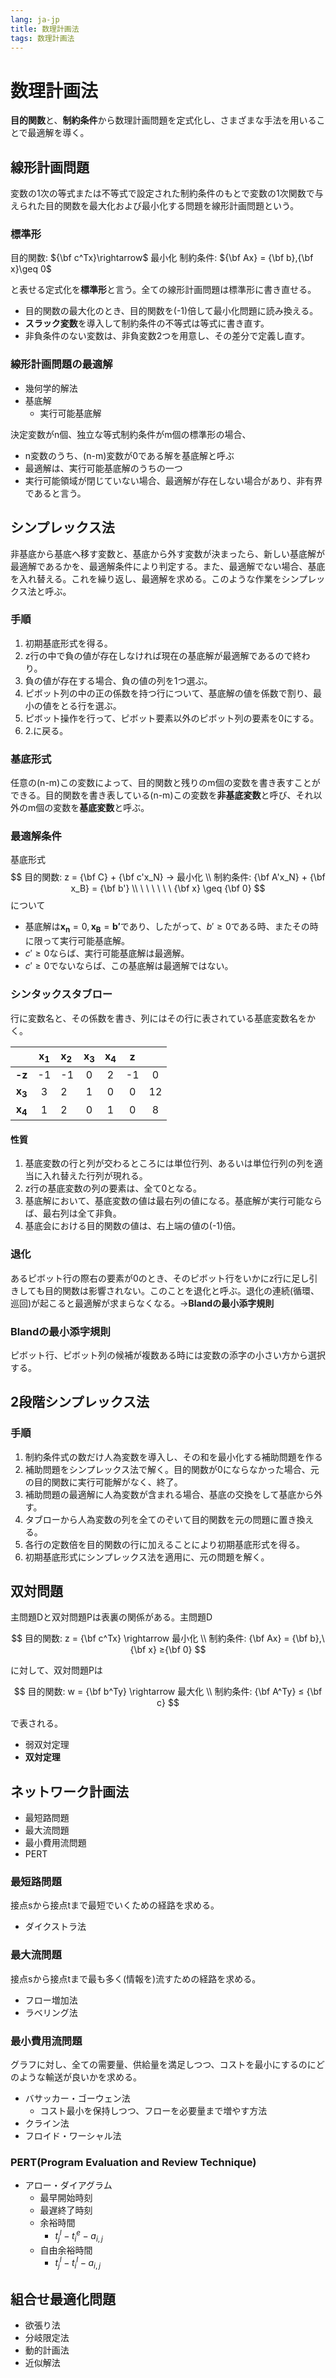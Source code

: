 ```yaml
---
lang: ja-jp
title: 数理計画法
tags: 数理計画法
---
```


# 数理計画法

**目的関数**と、**制約条件**から数理計画問題を定式化し、さまざまな手法を用いることで最適解を導く。

## 線形計画問題

変数の1次の等式または不等式で設定された制約条件のもとで変数の1次関数で与えられた目的関数を最大化および最小化する問題を線形計画問題という。

### 標準形

目的関数: ${\bf c^Tx}\rightarrow$ 最小化
制約条件: ${\bf Ax} = {\bf b},{\bf x}\geq 0$

と表せる定式化を**標準形**と言う。全ての線形計画問題は標準形に書き直せる。

- 目的関数の最大化のとき、目的関数を(-1)倍して最小化問題に読み換える。
- **スラック変数**を導入して制約条件の不等式は等式に書き直す。
- 非負条件のない変数は、非負変数2つを用意し、その差分で定義し直す。

### 線形計画問題の最適解

- 幾何学的解法 
- 基底解
	- 実行可能基底解 

決定変数がn個、独立な等式制約条件がm個の標準形の場合、

- n変数のうち、(n-m)変数が0である解を基底解と呼ぶ
- 最適解は、実行可能基底解のうちの一つ
- 実行可能領域が閉じていない場合、最適解が存在しない場合があり、非有界であると言う。


## シンプレックス法

非基底から基底へ移す変数と、基底から外す変数が決まったら、新しい基底解が最適解であるかを、最適解条件により判定する。また、最適解でない場合、基底を入れ替える。これを繰り返し、最適解を求める。このような作業をシンプレックス法と呼ぶ。

### 手順

1. 初期基底形式を得る。
2. z行の中で負の値が存在しなければ現在の基底解が最適解であるので終わり。
3. 負の値が存在する場合、負の値の列を1つ選ぶ。
4. ピボット列の中の正の係数を持つ行について、基底解の値を係数で割り、最小の値をとる行を選ぶ。
5. ピボット操作を行って、ピボット要素以外のピボット列の要素を0にする。
6. 2.に戻る。


### 基底形式

任意の(n-m)この変数によって、目的関数と残りのm個の変数を書き表すことができる。目的関数を書き表している(n-m)この変数を**非基底変数**と呼び、それ以外のm個の変数を**基底変数**と呼ぶ。  

### 最適解条件

基底形式
	$$
		目的関数: z = {\bf C} + {\bf c'x_N} → 最小化 \\
		制約条件: {\bf A'x_N} + {\bf x_B} = {\bf b'} \\
 		\ \ \ \ \ \ {\bf x} \geq {\bf 0}
	$$
について
  
- 基底解は$\boldsymbol{x_n}=0,\boldsymbol{x_B}=\boldsymbol{b'}$であり、したがって、$b'\geq 0$である時、またその時に限って実行可能基底解。
- $c'\geq 0$ならば、実行可能基底解は最適解。
- $c'\geq 0$でないならば、この基底解は最適解ではない。

### シンタックスタブロー

行に変数名と、その係数を書き、列にはその行に表されている基底変数名をかく。

|   |x<sub>1</sub>|x<sub>2</sub>|x<sub>3</sub>|x<sub>4</sub>| z |   |
|:-:|:-----------:|:------------|:-----------:|:-----------:|:-:|:-:|
|**-z** |     -1      |   -1    |     0       |      2      |-1 | 0 | 
|**x<sub>3</sub>**| 3 |    2    |      1      |      0      | 0 | 12|
|**x<sub>4</sub>**| 1 |    2    |      0      |      1      | 0 | 8 |

#### 性質

1. 基底変数の行と列が交わるところには単位行列、あるいは単位行列の列を適当に入れ替えた行列が現れる。
2. z行の基底変数の列の要素は、全て0となる。
3. 基底解において、基底変数の値は最右列の値になる。基底解が実行可能ならば、最右列は全て非負。
4. 基底会における目的関数の値は、右上端の値の(-1)倍。

### 退化

あるピボット行の際右の要素が0のとき、そのピボット行をいかにz行に足し引きしても目的関数は影響されない。このことを退化と呼ぶ。退化の連続(循環、巡回)が起こると最適解が求まらなくなる。→**Blandの最小添字規則**

### Blandの最小添字規則

ピボット行、ピボット列の候補が複数ある時には変数の添字の小さい方から選択する。


## 2段階シンプレックス法

### 手順

1. 制約条件式の数だけ人為変数を導入し、その和を最小化する補助問題を作る
2. 補助問題をシンプレックス法で解く。目的関数が0にならなかった場合、元の目的関数に実行可能解がなく、終了。
3. 補助問題の最適解に人為変数が含まれる場合、基底の交換をして基底から外す。
4. タブローから人為変数の列を全てのぞいて目的関数を元の問題に置き換える。
5. 各行の定数倍を目的関数の行に加えることにより初期基底形式を得る。
6. 初期基底形式にシンプレックス法を適用に、元の問題を解く。

## 双対問題

主問題Dと双対問題Pは表裏の関係がある。主問題D

$$
目的関数: z = {\bf c^Tx} \rightarrow 最小化 \\
制約条件: {\bf Ax} = {\bf b},\ {\bf x} ≥{\bf 0} 
$$

に対して、双対問題Pは

$$
目的関数: w = {\bf b^Ty} \rightarrow 最大化 \\
制約条件: {\bf A^Ty} ≤ {\bf c}
$$

で表される。

- 弱双対定理
- **双対定理**

## ネットワーク計画法

- 最短路問題
- 最大流問題
- 最小費用流問題
- PERT

### 最短路問題

接点sから接点tまで最短でいくための経路を求める。

- ダイクストラ法

### 最大流問題

接点sから接点tまで最も多く(情報を)流すための経路を求める。

- フロー増加法
- ラベリング法

### 最小費用流問題

グラフに対し、全ての需要量、供給量を満足しつつ、コストを最小にするのにどのような輸送が良いかを求める。

- バサッカー・ゴーウェン法
	- コスト最小を保持しつつ、フローを必要量まで増やす方法
- クライン法
- フロイド・ワーシャル法

### PERT(Program Evaluation and Review Technique)

- アロー・ダイアグラム
	- 最早開始時刻
	- 最遅終了時刻
	- 余裕時間
		- $t_j^l-t_i^e - a_{i,j}$ 
	- 自由余裕時間
		- $t_j^l-t_i^l-a_{i,j}$ 

## 組合せ最適化問題

- 欲張り法
- 分岐限定法
- 動的計画法
- 近似解法
























